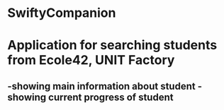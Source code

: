 # SwiftyCompanion
# Application for searching students from Ecole42, UNIT Factory
-showing main information about student
-showing current progress of student
-
